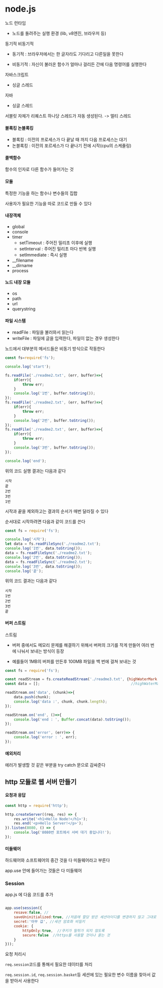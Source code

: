 # node.js



노드 런타임

- 노드를 돌려주는 실행 환경 (lib, v8엔진, 브라우저 등)



동기적 비동기적

- 동기적 : 브라우저에서는 한 글자라도 기다리고 다른일을 못한다

- 비동기적 : 자신이 불러온 함수가 얼마나 걸리든 간에 다음 명령어를 실행한다



자바스크립트

- 싱글 스레드



자바 

- 싱글 스레드



서블릿 자체가 리퀘스트 하나당 스레드가 자동 생성된다. -> 멀티 스레드



#### 블록킹 논블록킹

- 블록킹 : 이전의 프로세스가 다 끝날 때 까지 다음 프로세스는 대기
- 논블록킹 : 이전의 포르세스가 다 끝나기 전에 시작(cpu의 스케쥴링)



#### 콜백함수

함수의 인자로 다른 함수가 들어가는 것



#### 모듈

특정한 기능을 하는 함수나 변수들의 집합 

사용자가 필요한 기능을 따로 코드로 만들 수 있다



#### 내장객체

- global
- console
- timer
  - setTimeout : 주어진 밀리초 이후에 실행
  - setInterval : 주어진 밀리초 마다 반복 실행
  - setImmediate : 즉시 실행
- __filename
- __dirname
- process



#### 노드 내장 모듈 

- os
- path
- url
- querystring



#### 파일 시스템

- readFile : 파일을 불러와서 읽는다
- writeFile : 파일에 글을 입력한다, 파일이 없는 경우 생성한다



노드에서 대부분의 메서드들은 비동기 방식으로 작동한다 

```js
const fs=require('fs');

console.log('start');

fs.readFile('./readme2.txt', (err, buffer)=>{
    if(err){
        throw err;
    }
    console.log('1번', buffer.toString());
});
fs.readFile('./readme2.txt', (err, buffer)=>{
    if(err){
        throw err;
    }
    console.log('2번', buffer.toString());
});
fs.readFile('./readme2.txt', (err, buffer)=>{
    if(err){
        throw err;
    }
    console.log('3번', buffer.toString());
});

console.log('end');
```

위의 코드 실행 결과는 다음과 같다

```
시작
끝
2번
3번
1번
```

시작과 끝을 제외하고는 결과의 순서가 매번 달라질 수 있다

순서대로 시작하려면 다음과 같이 코드를 쓴다

```js
const fs = require('fs');

console.log('시작');
let data = fs.readFileSync('./readme2.txt');
console.log('1번', data.toString());
data = fs.readFileSync('./readme2.txt');
console.log('2번', data.toString());
data = fs.readFileSync('./readme2.txt');
console.log('3번', data.toString());
console.log('끝');
```

위의 코드 결과는 다음과 같다

```
시작
1번
2번
3번
끝
```



#### 버퍼 스트림

스트림

- 버퍼 중에서도 메모리 문제를 해결하기 위해서 버퍼의 크기를 작게 만들어 여러 번에 나눠서 보내는 방식이 등장

- 예를들어 1MB의 버퍼를 만든후 100MB 파일을 백 번에 걸쳐 보내는 것

```js
const fs = require('fs');

const readStream = fs.createReadStream('./readme3.txt', {highWaterMark: 8});
const data = [];                                          //highWaterMark:버퍼의 크기를 조정

readStream.on('data', (chunk)=>{
    data.push(chunk);
    console.log('data :', chunk, chunk.length);
});

readStream.on('end', ()=>{
    console.log('end : ', Buffer.concat(data).toString());
});

readStream.on('error', (err)=> {
    console.log('error : ', err);
});

```



#### 예외처리

에러가 발생할 것 같은 부분을 try catch 문으로 감싸준다



## http 모듈로 웹 서버 만들기



#### 요청과 응답

```js
const http = require('http');

http.createServer((req, res) => {
	res.write('<h1>Hello Node!</h1>');
	res.end('<p>Hello Server!</p>');
}).listen(8080, () => {
	console.log('8080번 포트에서 서버 대기 중입니다!');
});
```



#### 미들웨어

하드웨어와 소프트웨어의 중간 것을 다 미들웨어라고 부른다

app.use 안에 들어가는 것들은 다 미들웨어



### Session

app.js 에 다음 코드를 추가

```js

app.use(session({
    resave:false, //
    saveUninitialized:true, //처음에 할당 받은 세션아이디를 변경하지 않고 그대로 사용
    secret:'아무 값', //세션 암호화 비밀키
    cookie: {
        httpOnly:true,  //쿠키가 탈취가 되지 않도록
        secure:false  //https를 사용할 것이냐 묻는 것
    }
}));

```

요청 처리시

`req.session`코드를 통해서 필요한 데이터를 처리

`req.session.id`, `req.session.basket`등 세션에 있는 필요한 변수 이름을 찾아서 값을 받아서 사용한다